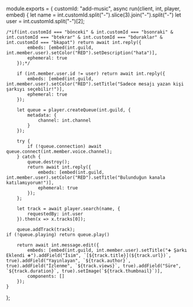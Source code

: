 module.exports = {
	customId: "add-music",
	async run(client, int, player, embed) {
		let name = int.customId.split("-").slice(3).join("-").split("-")
		let user = int.customId.split("-")[2];

    /*if(int.customId === "bönceki" & int.customId === "bsonraki" & int.customId === "btekrar" & int.customId === "bduraklar" & int.customId === "bkapat") return await int.reply({
			embeds: [embed(int.guild, int.member.user).setColor("RED").setDescription("hata")],
			ephemeral: true
		});*/

		if (int.member.user.id != user) return await int.reply({
			embeds: [embed(int.guild, int.member.user).setColor("RED").setTitle("Sadece mesajı yazan kişi şarkıyı seçebilir!")],
			ephemeral: true
		});

		let queue = player.createQueue(int.guild, {
			metadata: {
				channel: int.channel
			}
		});

		try {
			if (!queue.connection) await queue.connect(int.member.voice.channel);
		} catch {
			queue.destroy();
			return await int.reply({
				embeds: [embed(int.guild, int.member.user).setColor("RED").setTitle("Bulunduğun kanala katılamıyorum!")],
				ephemeral: true
			});
		};

		let track = await player.search(name, {
			requestedBy: int.user
		}).then(x => x.tracks[0]);

		queue.addTrack(track);
    if (!queue.playing) return queue.play()

		return await int.message.edit({
			embeds: [embed(int.guild, int.member.user).setTitle("➕ Şarkı Eklendi ➕").addField("İsim", `[${track.title}](${track.url})`, true).addField("Yayınlayan", `${track.author}`, true).addField("İzlenme", `${track.views}`, true).addField("Süre", `${track.duration}`, true).setImage(`${track.thumbnail}`)],
			components: []
		});
	}
};